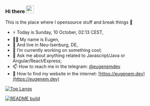 ### Hi there <a href="https://eugenem.dev"><img src="https://media.giphy.com/media/hvRJCLFzcasrR4ia7z/giphy.gif" width="25px"></a>
This is the place where I opensource stuff and break things :rofl:

- ⚡  Today is Sunday, 10 October, 02:13 CEST,
- 👨‍💼 My name is Eugen,
- 🏡 And live in Neu-Isenburg, DE,
- 🔭 I’m currently working on something cool;
- 💬 Ask me about anything related to Javascript/Java or Angular/React/Express;
- 📫 How to reach me in the telegram: [@eugenemdev](http://t.me/eugenemdev) 
- 💾 How to find my website in the internet: [https://eugenem.dev](https://eugenem.dev)

[![Top Langs](https://github-readme-stats.vercel.app/api/top-langs/?username=eugenemdev&langs_count=8)](https://github.com/eugenemdev)

[![README build](https://github.com/eugenemdev/eugenemdev/actions/workflows/main.yaml/badge.svg)](https://github.com/eugenemdev/eugenemdev/actions/workflows/main.yaml)
